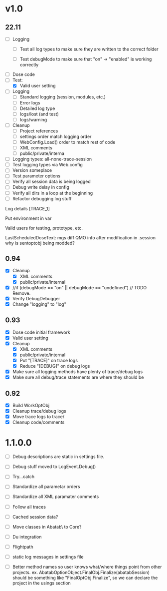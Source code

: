 # v1.0

## 22.11

* [ ] Logging
  * [ ] Test all log types to make sure they are written to the correct folder
  * [ ] Test debugMode to make sure that "on" -> "enabled" is working correctly



















* [ ] Dose code
* [ ] Test:
  * [X] Valid user setting
* [ ] Logging
  * [ ] Standard logging (session, modules, etc.)
  * [ ] Error logs
  * [ ] Detailed log type
  * [ ] logs/lost (and test)
  * [ ] logs/warning
* [ ] Cleanup
  * [ ] Project references
  * [ ] settings order match logging order
  * [ ] WebConfig.Load() order to match rest of code
  * [ ] XML comments
  * [ ] public/private/interna
* [ ] Logging types: all-none-trace-session
* [ ] Test logging types via Web.config
* [ ] Version someplace
* [ ] Test parameter options
* [ ] Verify all session data is being logged
* [ ] Debug write delay in config
* [ ] Verify all dirs in a loop at the beginning
* [ ] Refactor debugging log stuff

Log details [TRACE_1]

Put environment in var

Valid users for testing, prototype, etc.


LastScheduledDoseText:
mgs diff
QMO info after modification in .session  
why is sentoptobj being modded?

## 0.94

* [X] Cleanup
  * [X] XML comments
  * [X] public/private/internal
* [X] //if (debugMode == "on" || debugMode == "undefined") // TODO Remove.
* [X] Verify DebugDebugger
* [X] Change "logging" to "log"

## 0.93

* [X] Dose code initial framework
* [X] Valid user setting
* [X] Cleanup
  * [X] XML comments
  * [X] public/private/internal
  * [X] Put "[TRACE]" on trace logs
  * [X] Reduce "[DEBUG]" on debug logs
* [X] Make sure all logging methods have plenty of trace/debug logs
* [X] Make sure all debug/trace statements are where they should be

## 0.92

* [X] Build WorkOptObj
* [X] Cleanup trace/debug logs
* [X] Move trace logs to trace/
* [X] Cleanup code/comments

# 1.1.0.0

* [ ] Debug descriptions are static in settings file.
* [ ] Debug stuff moved to LogEvent.Debug()
* [ ] Try...catch
* [ ] Standardize all parametar orders
* [ ] Standardize all XML paramater comments
* [ ] Follow all traces
* [ ] Cached session data?
* [ ] Move classes in Abatab\ to Core\?
* [ ] Du integration
* [ ] Flightpath
* [ ] static log messages in settings file



* [ ] Better method names so user knows what/where things point from other projects.
ex. AbatabOptionObject.FinalObj.Finalize(abatabSession) should be something like "FinalOptObj.Finalize", so we can declare the project in the usings section